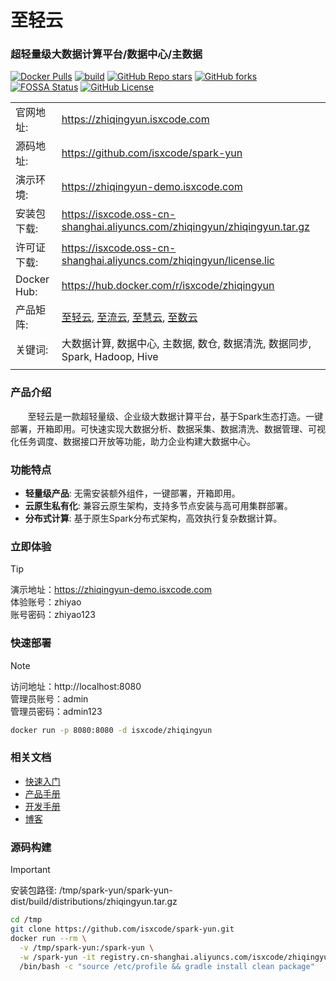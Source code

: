 # 至轻云

### 超轻量级大数据计算平台/数据中心/主数据

[![Docker Pulls](https://img.shields.io/docker/pulls/isxcode/zhiqingyun)](https://hub.docker.com/r/isxcode/zhiqingyun)
[![build](https://github.com/isxcode/spark-yun/actions/workflows/build-app.yml/badge.svg?branch=main)](https://github.com/isxcode/spark-yun/actions/workflows/build-app.yml)
[![GitHub Repo stars](https://img.shields.io/github/stars/isxcode/spark-yun)](https://github.com/isxcode/spark-yun)
[![GitHub forks](https://img.shields.io/github/forks/isxcode/spark-yun)](https://github.com/isxcode/spark-yun/fork)
[![FOSSA Status](https://app.fossa.com/api/projects/git%2Bgithub.com%2Fisxcode%2Fspark-yun.svg?type=shield&issueType=license)](https://app.fossa.com/projects/git%2Bgithub.com%2Fisxcode%2Fspark-yun?ref=badge_shield&issueType=license)
[![GitHub License](https://img.shields.io/github/license/isxcode/spark-yun)](https://github.com/isxcode/spark-yun/blob/main/LICENSE)

|             |                                                                                                                                                         |
|-------------|---------------------------------------------------------------------------------------------------------------------------------------------------------|
| 官网地址:       | https://zhiqingyun.isxcode.com                                                                                                                          |
| 源码地址:       | https://github.com/isxcode/spark-yun                                                                                                                    |
| 演示环境:       | https://zhiqingyun-demo.isxcode.com                                                                                                                     |
| 安装包下载:      | https://isxcode.oss-cn-shanghai.aliyuncs.com/zhiqingyun/zhiqingyun.tar.gz                                                                               |
| 许可证下载:      | https://isxcode.oss-cn-shanghai.aliyuncs.com/zhiqingyun/license.lic                                                                                     |
| Docker Hub: | https://hub.docker.com/r/isxcode/zhiqingyun                                                                                                             |
| 产品矩阵:       | [至轻云](https://zhiqingyun.isxcode.com), [至流云](https://zhiliuyun.isxcode.com), [至慧云](https://zhihuiyun.isxcode.com), [至数云](https://zhishuyun.isxcode.com) |
| 关键词:        | 大数据计算, 数据中心, 主数据, 数仓, 数据清洗, 数据同步, Spark, Hadoop, Hive                                                                                                   |
|             |                                                                                                                                                         |

### 产品介绍

&nbsp;&nbsp;&nbsp;&nbsp;&nbsp;&nbsp;&nbsp;至轻云是一款超轻量级、企业级大数据计算平台，基于Spark生态打造。一键部署，开箱即用。可快速实现大数据分析、数据采集、数据清洗、数据管理、可视化任务调度、数据接口开放等功能，助力企业构建大数据中心。

### 功能特点

- **轻量级产品**: 无需安装额外组件，一键部署，开箱即用。
- **云原生私有化**: 兼容云原生架构，支持多节点安装与高可用集群部署。
- **分布式计算**: 基于原生Spark分布式架构，高效执行复杂数据计算。

### 立即体验

> [!TIP]
> 演示地址：https://zhiqingyun-demo.isxcode.com </br>
> 体验账号：zhiyao </br>
> 账号密码：zhiyao123

### 快速部署

> [!NOTE]
> 访问地址：http://localhost:8080 <br/>
> 管理员账号：admin <br/>
> 管理员密码：admin123

```bash
docker run -p 8080:8080 -d isxcode/zhiqingyun
```

### 相关文档

- [快速入门](https://zhiqingyun.isxcode.com/zh/docs/zh/1/0)
- [产品手册](https://zhiqingyun.isxcode.com/zh/docs/zh/2/0)
- [开发手册](https://zhiqingyun.isxcode.com/zh/docs/zh/5/1)
- [博客](https://ispong.isxcode.com/tags/spark/)

### 源码构建

> [!IMPORTANT]
> 安装包路径: /tmp/spark-yun/spark-yun-dist/build/distributions/zhiqingyun.tar.gz

```bash
cd /tmp
git clone https://github.com/isxcode/spark-yun.git
docker run --rm \
  -v /tmp/spark-yun:/spark-yun \
  -w /spark-yun -it registry.cn-shanghai.aliyuncs.com/isxcode/zhiqingyun-build:amd-latest \
  /bin/bash -c "source /etc/profile && gradle install clean package"
```
